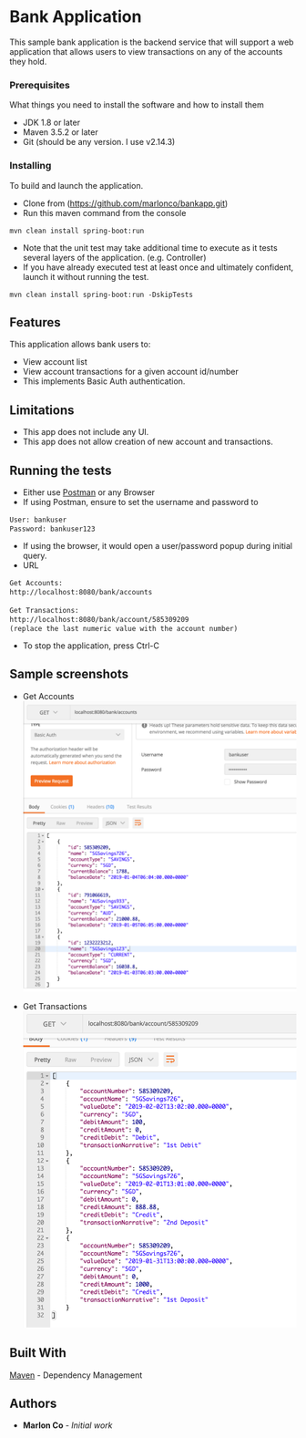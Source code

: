 # Bank Application

This sample bank application is the backend service that will support a web application that allows users to view transactions on any of the accounts they hold.

### Prerequisites

What things you need to install the software and how to install them

* JDK 1.8 or later
* Maven 3.5.2 or later
* Git (should be any version. I use v2.14.3)

### Installing

To build and launch the application.

* Clone from (https://github.com/marlonco/bankapp.git)
* Run this maven command from the console 

```
mvn clean install spring-boot:run
```

* Note that the unit test may take additional time to execute as it tests several layers of the application. (e.g. Controller)
* If you have already executed test at least once and ultimately confident, launch it without running the test.

```
mvn clean install spring-boot:run -DskipTests
```

## Features

This application allows bank users to:
* View account list
* View account transactions for a given account id/number
* This implements Basic Auth authentication.

## Limitations
* This app does not include any UI.
* This app does not allow creation of new account and transactions.

## Running the tests

* Either use [Postman](https://www.getpostman.com/downloads/) or any Browser 
* If using Postman, ensure to set the username and password to

```
User: bankuser
Password: bankuser123
```

* If using the browser, it would open a user/password popup during initial query.
* URL

```
Get Accounts: 
http://localhost:8080/bank/accounts

Get Transactions: 
http://localhost:8080/bank/account/585309209
(replace the last numeric value with the account number)

```
* To stop the application, press Ctrl-C

## Sample screenshots

* Get Accounts 
![Get Accounts](./readme-images/getAccounts.png)

* Get Transactions
![Get Transactions](./readme-images/getTransactions.png)

## Built With

[Maven](https://maven.apache.org/) - Dependency Management

## Authors

* **Marlon Co** - *Initial work* 




